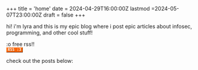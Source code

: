 +++
title = 'home'
date = 2024-04-29T16:00:00Z
lastmod =2024-05-07T23:00:00Z
draft = false
+++

hi! i'm lyra and this is my epic blog where i post epic articles about infosec, programming, and other cool stuff!

:o free rss!!   
<a href="/blog/posts/index.xml"><span style="display:inline-block;height:12px;border-top:solid 1px #FFC8A4;border-bottom:solid 1px #3F1A01; border-left:solid 1px #FF9A57;border-right:solid 1px #7D3302;color:#FFF;background:#F60;font-family:monospace;font-weight:bold;text-shadow:1px 1px 2px #0004;line-height:12px;font-size:10px;padding: 0 3px">RSS :3</span></a>

check out the posts below: